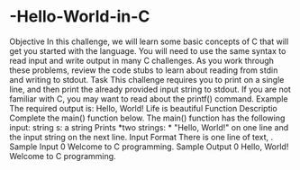 # -Hello-World-in-C
Objective  In this challenge, we will learn some basic concepts of C that will get you started with the language. You will need to use the same syntax to read input and write output in many C challenges. As you work through these problems, review the code stubs to learn about reading from stdin and writing to stdout.  Task  This challenge requires you to print  on a single line, and then print the already provided input string to stdout. If you are not familiar with C, you may want to read about the printf() command.  Example  The required output is:  Hello, World!   Life is beautiful   Function Descriptio  Complete the main() function below.  The main() function has the following input:  string s: a string Prints  *two strings: * "Hello, World!" on one line and the input string on the next line. Input Format  There is one line of text, .  Sample Input 0  Welcome to C programming. Sample Output 0  Hello, World! Welcome to C programming.
